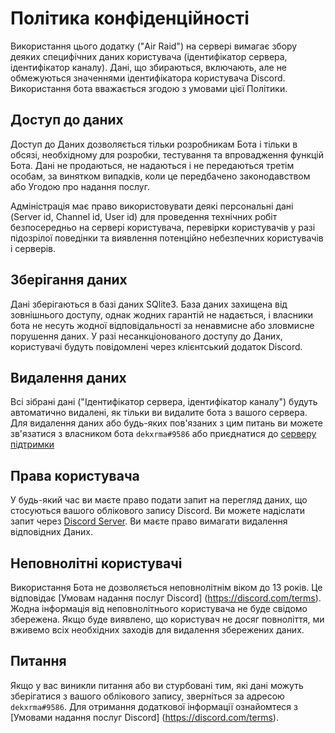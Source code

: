 # Політика конфіденційності

Використання цього додатку ("Air Raid") на сервері вимагає збору деяких специфічних даних користувача (ідентифікатор сервера, ідентифікатор каналу). Дані, що збираються, включають, але не обмежуються значеннями ідентифікатора користувача Discord. Використання бота вважається згодою з умовами цієї Політики. 

## Доступ до даних

Доступ до Даних дозволяється тільки розробникам Бота і тільки в обсязі, необхідному для розробки, тестування та впровадження функцій Бота. Дані не продаються, не надаються і не передаються третім особам, за винятком випадків, коли це передбачено законодавством або Угодою про надання послуг.

Адміністрація має право використовувати деякі персональні дані (Server id, Channel id, User id) для проведення технічних робіт безпосередньо на сервері користувача, перевірки користувачів у разі підозрілої поведінки та виявлення потенційно небезпечних користувачів і серверів.

## Зберігання даних

Дані зберігаються в базі даних SQlite3. База даних захищена від зовнішнього доступу, однак жодних гарантій не надається, і власники бота не несуть жодної відповідальності за ненавмисне або зловмисне порушення даних. У разі несанкціонованого доступу до Даних, користувачі будуть повідомлені через клієнтський додаток Discord.

## Видалення даних

Всі зібрані дані ("Ідентифікатор сервера, ідентифікатор каналу") будуть автоматично видалені, як тільки ви видалите бота з вашого сервера. Для видалення даних або будь-яких пов'язаних з цим питань ви можете зв'язатися з власником бота `dekxrma#9586` або приєднатися до [серверу підтримки](https://discord.com/invite/ss69hu5C6W)

## Права користувача

У будь-який час ви маєте право подати запит на перегляд даних, що стосуються вашого облікового запису Discord. Ви можете надіслати запит через [Discord Server](https://discord.com/invite/ss69hu5C6W). Ви маєте право вимагати видалення відповідних Даних.

## Неповнолітні користувачі

Використання Бота не дозволяється неповнолітнім віком до 13 років. Це відповідає [Умовам надання послуг Discord] (https://discord.com/terms). Жодна інформація від неповнолітнього користувача не буде свідомо збережена. Якщо буде виявлено, що користувач не досяг повноліття, ми вживемо всіх необхідних заходів для видалення збережених даних.

## Питання

Якщо у вас виникли питання або ви стурбовані тим, які дані можуть зберігатися з вашого облікового запису, зверніться за адресою `dekxrma#9586`. Для отримання додаткової інформації ознайомтеся з [Умовами надання послуг Discord] (https://discord.com/terms).
